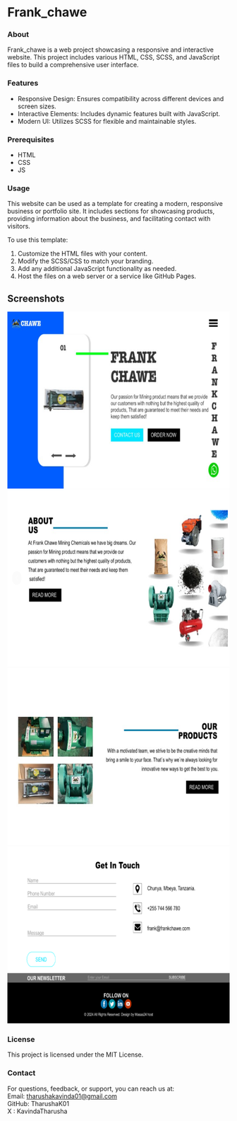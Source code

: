 # Frank_chawe

### About
Frank_chawe is a web project showcasing a responsive and interactive website. This project includes various HTML, CSS, SCSS, and JavaScript files to build a comprehensive user interface.

### Features
-	Responsive Design: Ensures compatibility across different devices and screen sizes.
-	Interactive Elements: Includes dynamic features built with JavaScript.
-	Modern UI: Utilizes SCSS for flexible and maintainable styles.

### Prerequisites
-	HTML
-	CSS
-	JS

### Usage
This website can be used as a template for creating a modern, responsive business or portfolio site. It includes sections for showcasing products, providing information about the business, and facilitating contact with visitors.

To use this template:</br>

1.	Customize the HTML files with your content.</br>
2.	Modify the SCSS/CSS to match your branding.</br>
3.	Add any additional JavaScript functionality as needed.</br>
4.	Host the files on a web server or a service like GitHub Pages.</br>
## Screenshots

<img src="frank1.PNG" width="700" height="400"> 
<img src="frank2.PNG" width="700" height="400"> 
<img src="frank3.PNG" width="700" height="400"> 
<img src="frank4.PNG" width="700" height="400"> 

### License
This project is licensed under the MIT License.

### Contact
For questions, feedback, or support, you can reach us at:</br>
Email: tharushakavinda01@gmail.com</br>
GitHub: TharushaK01</br>
X : KavindaTharusha</br>
